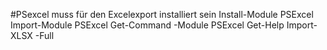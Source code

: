 #PSexcel muss für den Excelexport installiert sein
Install-Module PSExcel
Import-Module PSExcel
Get-Command -Module PSExcel
Get-Help Import-XLSX -Full
